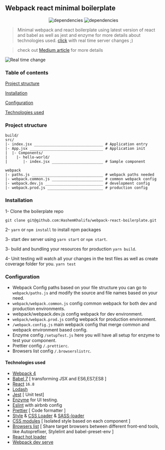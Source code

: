 ## Webpack react minimal boilerplate

<p align="center">
    <img alt="dependencies" title="dependencies" src="https://img.shields.io/david/hashemkhalifa/webpack-react-boilerplate.svg" >
   <img alt="dependencies" title="dependencies" src="https://img.shields.io/github/last-commit/hashemkhalifa/webpack-react-boilerplate.svg" ></p>

> Minimal webpack and react boilerplate using latest version of react and babel as well as jest and enzyme for more details about technologies used. [click](#technologies-used)
> with real time server changes ;)

> check out [Medium article](https://medium.com/@hashem.khalifa/minimal-webpack-and-react-starter-boilerplate-seriously-d90a673e134f) for more details

![Real time change](https://cdn-images-1.medium.com/max/1600/1*0Slpwk3trmF7kLeoFp5UOw.gif)

### Table of contents

[Project structure](#project-structure)

[Installation](#installation)

[Configuration](#configuration)

[Technologies used](#technologies-used)

### Project structure

```
build/
src/
|- index.jsx _______________________________ # Application entry
|- App.jsx _________________________________ # Application init
|  |- Components/
|    |- hello-world/
|       |- index.jsx _______________________ # Sample component

webpack
|- paths.js ________________________________ # webpack paths needed
|- webpack.common.js _______________________ # common webpack config
|- webpack.dev.js __________________________ # development config
|- webpack.prod.js _________________________ # production config
```

### Installation

1- Clone the boilerplate repo

`git clone git@github.com:HashemKhalifa/webpack-react-boilerplate.git`

2- `yarn` or `npm install` to install npm packages

3- start dev server using `yarn start` or `npm start`.

3- build and bundling your resources for production `yarn build`.

4- Unit testing will watch all your changes in the test files as well as create coverage folder for you.
`yarn test`

### Configuration

-   Webpack Config paths based on your file structure you can go to `webpack/paths.js` and modify the source and file names based on your need.
-   `webpack/webpack.common.js` config common webpack for both dev and production environments.
-   webpack/webpack.dev.js config webpack for dev environment.
-   `webpack/webpack.prod.js` config webpack for production environment.
-   `/webpack.config.js` main webpack config that merge common and webpack environment based config.
-   Enzyme config `/setupTest.js` here you will have all setup for enzyme to test your component.
-   Prettier config `/.prettierc`.
-   Browsers list config `/.browserslistrc`.

#### Technologies used

-   [Webpack 4](https://github.com/webpack/webpack)
-   [Babel 7](https://github.com/babel/babel) [ transforming JSX and ES6,ES7,ES8 ]
-   [React](https://github.com/facebook/react) `16.8`
-   [Lodash](https://github.com/lodash/lodash)
-   [Jest](https://github.com/facebook/jest) [ Unit test]
-   [Enzyme](http://airbnb.io/enzyme/) for UI testing.
-   [Eslint](https://github.com/eslint/eslint/) with airbnb config
-   [Prettier](https://github.com/prettier/prettier) [ Code formatter ]
-   [Style](https://github.com/webpack-contrib/style-loader) & [CSS Loader](https://github.com/webpack-contrib/css-loader) & [SASS-loader](https://github.com/webpack-contrib/sass-loader)
-   [CSS modules](https://github.com/css-modules/css-modules) [ Isolated style based on each component ]
-   [Browsers list](https://github.com/browserslist/browserslist) [ Share target browsers between different front-end tools, like Autoprefixer, Stylelint and babel-preset-env ]
-   [React hot loader](https://github.com/gaearon/react-hot-loader)
-   [Webpack dev serve](https://github.com/webpack/webpack-dev-server)
